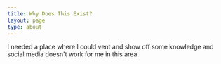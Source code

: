 ```yaml
---
title: Why Does This Exist?
layout: page
type: about
---
```


I needed a place where I could vent and show off some knowledge and social media doesn't work for me in this area.
